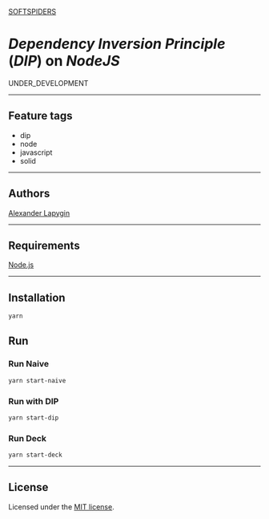 [SOFTSPIDERS](https://github.com/softspiders/softspiders)

# *Dependency Inversion Principle* (*DIP*) on *NodeJS*

UNDER_DEVELOPMENT

---

## Feature tags

- dip
- node
- javascript
- solid

---

## Authors

[Alexander Lapygin](https://github.com/AlexanderLapygin)

---

## Requirements

[Node.js](https://nodejs.org/en/download/package-manager/)

---

## Installation

```sh
yarn
```


## Run

### Run Naive

```sh
yarn start-naive
```

### Run with DIP

```sh
yarn start-dip
```

### Run Deck

```sh
yarn start-deck
```

---

## License

Licensed under the [MIT license](./LICENSE).
